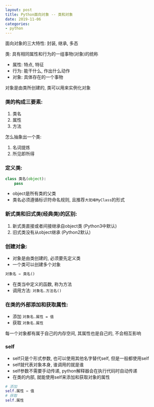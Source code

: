 ```yaml
---
layout: post
title: Python面向对象 -- 类和对象
date: 2019-11-06
categories:
- python
---
```

面向对象的三大特性: 封装, 继承, 多态<br>

类: 具有相同属性和行为的一组事物(对象)的统称<br>
* 属性: 特点, 特征
* 行为: 能干什么, 作出什么动作
* 对象: 具体存在的一个事物

对象是由类所创建的, 类可以用来实例化对象<br>

### 类的构成三要素:
1. 类名
2. 属性
3. 方法

怎么抽象出一个类: 
1. 名词提炼
2. 所见即所得

### 定义类:
```python
class 类名(object):
    pass
```
* object是所有类的父类
* 类名必须遵循标识符命名规则, 且推荐`大驼峰MyClass`的形式

### 新式类和旧式类(经典类)的区别:
1. 新式类直接或者间接继承自object类 (Python3中默认)
2. 旧式类没有从object继承 (Python2默认)

### 创建对象: 
* 对象是由类创建的, 必须要先定义类
* 一个类可以创建多个对象

```python
对象名 = 类名()
```

* 在类当中定义的函数, 称为方法
* 调用方法: `对象名.方法名()`

### 在类的外部添加和获取属性:
* 添加 `对象名.属性 = 值`
* 获取 `对象名.属性`

每一个对象都有属于自己的内存空间, 其属性也是自己的, 不会相互影响<br>

### self
* self只是个形式参数,  也可以使用其他名字替代self, 但是一般都使用self
* self就代表对象本身, 谁调用的就是谁
* self参数不需要手动传递, python解释器会在执行代码时自动传递
* 在类的内部, 就能使用self来添加和获取对象的属性

```python
# 添加
self.属性 = 值
# 获取
self.属性
```


